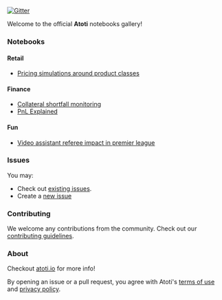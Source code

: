 [![Gitter](https://badges.gitter.im/atoti/atoti.svg)](https://gitter.im/atoti/atoti)

Welcome to the official **Atoti** notebooks gallery!

### Notebooks

#### Retail

- [Pricing simulations around product classes](./retail/pricing-simulations-around-product-classes/main.ipynb)

#### Finance

- [Collateral shortfall monitoring](./finance/collateral-shortfall-monitoring/main.ipynb)
- [PnL Explained](./finance/pnl-explained/main.ipynb)

#### Fun
- [Video assistant referee impact in premier league](./fun/var-impact-in-premier-league/main.ipynb)

### Issues

You may:

- Check out [existing issues](https://github.com/atoti/atoti/issues).
- Create a [new issue](https://github.com/atoti/atoti/issues/new/choose)

### Contributing

We welcome any contributions from the community. Check out our [contributing guidelines](CONTRIBUTING.md).

### About

Checkout [atoti.io](https://www.atoti.io) for more info!

By opening an issue or a pull request, you agree with Atoti's [terms of use](https://www.atoti.io/terms) and [privacy policy](https://www.atoti.io/privacy-policy).
